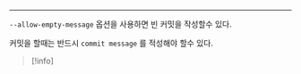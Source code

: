 
---

`--allow-empty-message` 옵션을 사용하면 빈 커밋을 작성할수 있다.

커밋을 할때는 반드시 `commit message` 를 적성해야 할수 있다.

>[!info]